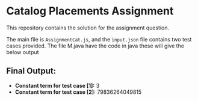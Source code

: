# Catalog Placements Assignment

This repository contains the solution for the assignment question.

The main file is `AssignmentCat.js`, and the `input.json` file contains two test cases provided.
The file M.java have the code in java these will give the below output

## Final Output:

- **Constant term for test case [1]:** 3
- **Constant term for test case [2]:** 79836264049815




